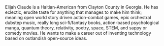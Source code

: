 Elijah Claude is a Haitian-American from Clayton County in Georgia. He has eclectic, erudite taste for anything that manages to make him think; meaning open world story driven action-combat games, epic orchestral dubstep music, really long sci-fi/fantasy books, action-based psychological manga, quantum theory, relativity, poetry, space, STEM, and sappy or comedy movies. He wants to make a career out of inventing technology based on outlandish open-source ideas.